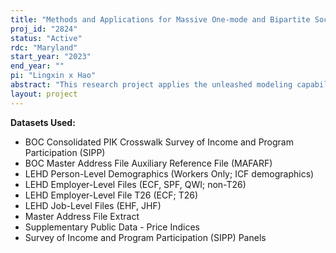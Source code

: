 ```yaml
---
title: "Methods and Applications for Massive One-mode and Bipartite Social Networks"
proj_id: "2824"
status: "Active"
rdc: "Maryland"
start_year: "2023"
end_year: ""
pi: "Lingxin x Hao"
abstract: "This research project applies the unleashed modeling capabilities and statistical inference for large-scale network models to the Longitudinal Employer and Household Dynamics (LEHD). Our central research question regards the impact of immigration on the macro, likely segmented, structure of the U.S. labor market and workers' labor market outcome inequality over the last two decades. Methodologically, the team is developing further the latent position graph modeling - extending from static graph modeling to dynamic graph modeling. Asymptotic spectral theory and computationally efficient procedures for understanding massive bipartite networks are also being developed. The empirical application to the LEHD will extend methods from the usual one-mode network setting (such as social media networks) to the bipartite network setting (such as worker-employer affiliation networks). We propose data combination methods to solve the problem in a lack of critical information on hours worked in the LEHD and to augment the SIPP survey data with the estimated individual memberships in the clusters of workers' latent positions in the labor market space. Our theoretical and empirical analyses will be complemented by the development and dissemination of open source software that implements the tractable, scalable and computationally efficient methods in analyzing large-scale social and economic networks."
layout: project
---
```


**Datasets Used:**

  - BOC Consolidated PIK Crosswalk Survey of Income and Program Participation (SIPP) 
  - BOC Master Address File Auxiliary Reference File (MAFARF) 
  - LEHD Person-Level Demographics (Workers Only; ICF demographics) 
  - LEHD Employer-Level Files (ECF, SPF, QWI; non-T26) 
  - LEHD Employer-Level File T26 (ECF; T26) 
  - LEHD Job-Level Files (EHF, JHF) 
  - Master Address File Extract 
  - Supplementary Public Data - Price Indices 
  - Survey of Income and Program Participation (SIPP) Panels 

